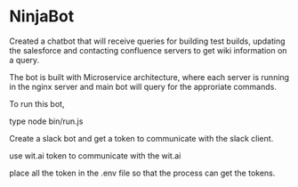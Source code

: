 # NinjaBot

Created a chatbot that will receive queries for building test builds, updating the salesforce and contacting confluence servers to get wiki information on a query.

The bot is built with Microservice architecture, where each server is running in the nginx server and main bot will query for the approriate commands.

To run this bot, 

type node bin/run.js

Create a slack bot and get a token to communicate with the slack client. 

use wit.ai token to communicate with the wit.ai

place all the token in the .env file so that the process can get the tokens. 
